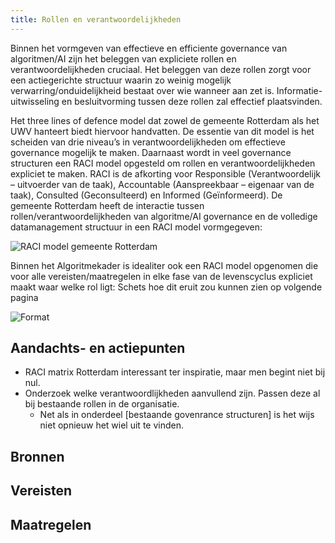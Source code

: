 ```yaml
---
title: Rollen en verantwoordelijkheden
---
```


Binnen het vormgeven van effectieve  en efficiente governance van algoritmen/AI zijn het beleggen van expliciete rollen en verantwoordelijkheden cruciaal. Het beleggen van deze rollen zorgt voor een actiegerichte structuur waarin zo weinig mogelijk verwarring/onduidelijkheid bestaat over wie wanneer aan zet is. Informatie-uitwisseling en besluitvorming tussen deze rollen zal effectief plaatsvinden. 

Het three lines of defence model dat zowel de gemeente Rotterdam als het UWV hanteert biedt hiervoor handvatten. De essentie van dit model is het scheiden van drie niveau’s in verantwoordelijkheden om effectieve governance mogelijk te maken. Daarnaast wordt in veel governance structuren een RACI model opgesteld om rollen en verantwoordelijkheden expliciet te maken. RACI is de afkorting voor Responsible (Verantwoordelijk – uitvoerder van de taak), Accountable (Aanspreekbaar – eigenaar van de taak), Consulted (Geconsulteerd) en Informed (Geïnformeerd). De gemeente Rotterdam heeft de interactie tussen rollen/verantwoordelijkheden van algoritme/AI governance en de volledige datamanagement structuur in een RACI model vormgegeven: 


![RACI model gemeente Rotterdam](https://github.com/user-attachments/assets/481cb81d-f098-4563-9718-5d625384c024)


Binnen het Algoritmekader is idealiter ook een RACI model opgenomen die voor alle vereisten/maatregelen in elke fase van de levenscyclus expliciet maakt waar welke rol ligt: Schets hoe dit eruit zou kunnen zien op volgende pagina


![Format](https://github.com/user-attachments/assets/3debe7b6-0c42-40f5-a366-9cc5cc90cd3e)





## Aandachts- en actiepunten
* RACI matrix Rotterdam interessant ter inspiratie, maar men begint niet bij nul.
* Onderzoek welke verantwoordlijkheden aanvullend zijn. Passen deze al bij bestaande rollen in de organisatie.
  * Net als in onderdeel [bestaande govenrance structuren] is het wijs niet opnieuw het wiel uit te vinden.

## Bronnen 


## Vereisten

<!-- list_vereisten_1 bouwblok/governance -->

## Maatregelen

<!-- list_maatregelen_1 bouwblok/governance -->



